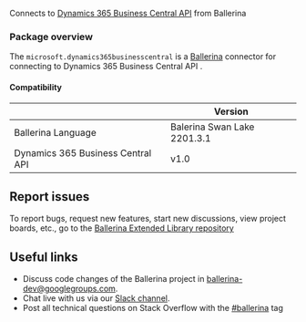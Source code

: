 
Connects to [Dynamics 365 Business Central API](https://dynamics.microsoft.com/en-us/business-central/overview/) from Ballerina

### Package overview

The `microsoft.dynamics365businesscentral` is a [Ballerina](https://ballerina.io/) connector for connecting to Dynamics 365 Business Central API .

#### Compatibility
|                                   | Version                  |
|-----------------------------------|--------------------------|
| Ballerina Language                | Balerina Swan Lake 2201.3.1|
| Dynamics 365 Business Central API | v1.0                     |

## Report issues
To report bugs, request new features, start new discussions, view project boards, etc., go to the [Ballerina Extended Library repository](https://github.com/ballerina-platform/ballerina-extended-library)

## Useful links
- Discuss code changes of the Ballerina project in [ballerina-dev@googlegroups.com](mailto:ballerina-dev@googlegroups.com).
- Chat live with us via our [Slack channel](https://ballerina.io/community/slack/).
- Post all technical questions on Stack Overflow with the [#ballerina](https://stackoverflow.com/questions/tagged/ballerina) tag
